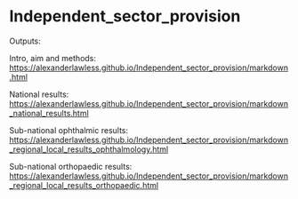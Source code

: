 # Independent_sector_provision


Outputs:

Intro, aim and methods: https://alexanderlawless.github.io/Independent_sector_provision/markdown.html

National results: https://alexanderlawless.github.io/Independent_sector_provision/markdown_national_results.html

Sub-national ophthalmic results: https://alexanderlawless.github.io/Independent_sector_provision/markdown_regional_local_results_ophthalmology.html

Sub-national orthopaedic results: https://alexanderlawless.github.io/Independent_sector_provision/markdown_regional_local_results_orthopaedic.html


